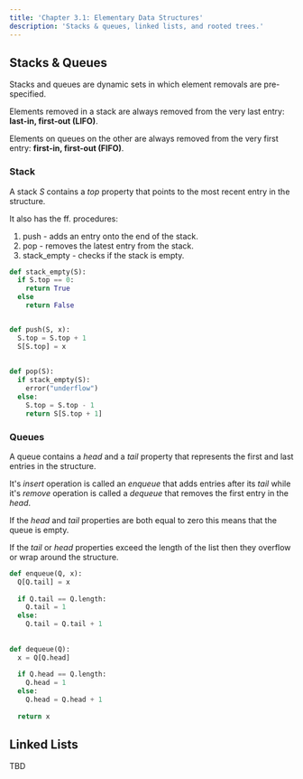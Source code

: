 ```yaml
---
title: 'Chapter 3.1: Elementary Data Structures'
description: 'Stacks & queues, linked lists, and rooted trees.'
---
```


## Stacks & Queues

Stacks and queues are dynamic sets in which element removals are 
pre-specified.

Elements removed in a stack are always removed from the very last 
entry: **last-in, first-out (LIFO)**.

Elements on queues on the other are always removed from the very first 
entry: **first-in, first-out (FIFO)**.

### Stack

A stack $S$ contains a $top$ property that points to the most recent entry 
in the structure.

It also has the ff. procedures:

1. $\text{push}$ - adds an entry onto the end of the stack.
2. $\text{pop}$ - removes the latest entry from the stack.
3. $\text{stack\_empty}$ - checks if the stack is empty.

```py
def stack_empty(S):
  if S.top == 0:
    return True
  else
    return False


def push(S, x):
  S.top = S.top + 1
  S[S.top] = x
  
  
def pop(S):
  if stack_empty(S):
    error("underflow")
  else:
    S.top = S.top - 1
    return S[S.top + 1]
```

### Queues

A queue contains a $head$ and a $tail$ property that represents the first and last 
entries in the structure.

It's $insert$ operation is called an $enqueue$ that adds entries after its $tail$ while 
it's $remove$ operation is called a $dequeue$ that removes the first entry in the $head$.

If the $head$ and $tail$ properties are both equal to zero this means that the queue 
is empty.

If the $tail$ or $head$ properties exceed the length of the list then they overflow or 
wrap around the structure.

```py
def enqueue(Q, x):
  Q[Q.tail] = x
  
  if Q.tail == Q.length:
    Q.tail = 1
  else:
    Q.tail = Q.tail + 1
    
    
def dequeue(Q):
  x = Q[Q.head]
  
  if Q.head == Q.length:
    Q.head = 1
  else:
    Q.head = Q.head + 1
    
  return x
```

## Linked Lists

TBD
